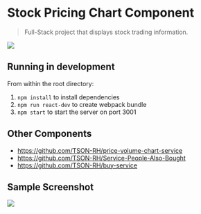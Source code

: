 # Stock Pricing Chart Component

> Full-Stack project that displays stock trading information.

![](https://s3.amazonaws.com/stockpricechart/screenshot+main.png)

## Running in development
From within the root directory:
1. `npm install` to install dependencies
1. `npm run react-dev` to create webpack bundle
1. `npm start` to start the server on port 3001

## Other Components
  - https://github.com/TSON-RH/price-volume-chart-service
  - https://github.com/TSON-RH/Service-People-Also-Bought
  - https://github.com/TSON-RH/buy-service

## Sample Screenshot
![](https://s3.amazonaws.com/stockpricechart/screenshot+motion.gif)
